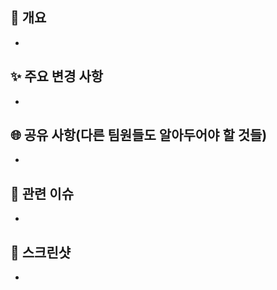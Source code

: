 ## 📌 개요

- <!-- 이 PR의 내용을 간략하게 설명해주세요 ex) OO페이지 OO기능 추가 -->

## ✨ 주요 변경 사항

- <!-- 주요 변경 사항에 대해서 설명해주세요 ex) OO컴포넌트 추가되었습니다., 비밀번호 검증 로직 구현, 반응형 레이아웃 적용 등 -->

## 🌐 공유 사항(다른 팀원들도 알아두어야 할 것들)

- <!-- ex) 변경 사항을 테스트하는 방법 -->

## 🔗 관련 이슈

- <!-- 관련된 이슈 번호(#000) 혹은 이슈에 대한 설명을 적어주세요 -->

## 📸 스크린샷

- <!-- 필요한 경우 스크린샷을 첨부해주세요 -->
